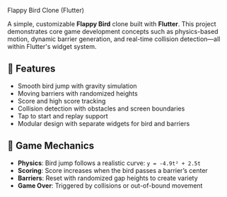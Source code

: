 Flappy Bird Clone (Flutter)

A simple, customizable **Flappy Bird** clone built with **Flutter**. This project demonstrates core game development concepts such as physics-based motion, dynamic barrier generation, and real-time collision detection—all within Flutter's widget system.

## 🚀 Features

- Smooth bird jump with gravity simulation
- Moving barriers with randomized heights
- Score and high score tracking
- Collision detection with obstacles and screen boundaries
- Tap to start and replay support
- Modular design with separate widgets for bird and barriers

## 🧠 Game Mechanics

- **Physics**: Bird jump follows a realistic curve: `y = -4.9t² + 2.5t`
- **Scoring**: Score increases when the bird passes a barrier’s center
- **Barriers**: Reset with randomized gap heights to create variety
- **Game Over**: Triggered by collisions or out-of-bound movement
